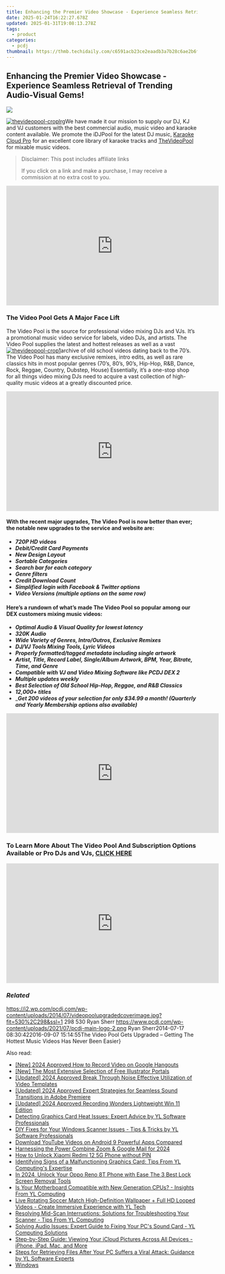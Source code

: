 ```yaml
---
title: Enhancing the Premier Video Showcase - Experience Seamless Retrieval of Trending Audio-Visual Gems!
date: 2025-01-24T16:22:27.678Z
updated: 2025-01-31T19:08:13.278Z
tags:
  - product
categories:
  - pcdj
thumbnail: https://thmb.techidaily.com/c6591acb23ce2eaadb3a7b28c6ae2b6f75e1be51903da30b25fcaaa8ed089bda.jpg
---
```


## Enhancing the Premier Video Showcase - Experience Seamless Retrieval of Trending Audio-Visual Gems!

[![](https://i2.wp.com/pcdj.com/wp-content/uploads/2014/07/videopoolupgradedcoverimage.jpg?resize=530%2C270&ssl=1)](https://i2.wp.com/pcdj.com/wp-content/uploads/2014/07/videopoolupgradedcoverimage.jpg?fit=530%2C298&ssl=1 "videopoolupgradedcoverimage")

[![thevideopool-croplrg](https://i0.wp.com/www.pcdj.com/wp-content/uploads/2014/07/thevideopool-croplrg-300x153.jpg?resize=300%2C153&ssl=1)](https://i0.wp.com/www.pcdj.com/wp-content/uploads/2014/07/thevideopool-croplrg.jpg?ssl=1)We have made it our mission to supply our DJ, KJ and VJ customers with the best commercial audio, music video and karaoke content available. We promote the iDJPool for the latest DJ music, [Karaoke Cloud Pro](https://tools.techidaily.com/pcdj/products/) for an excellent core library of karaoke tracks and [TheVideoPool](https://tools.techidaily.com/pcdj/products/) for mixable music videos.

>  Disclaimer: This post includes affiliate links
>
>  If you click on a link and make a purchase, I may receive a commission at no extra cost to you.
>

<!-- affiliate ads begin -->
<iframe width="560" height="315" src="https://www.youtube.com/embed/iLlpdv0cz_k?si=HwTdnMmeVJXm4GPV" title="YouTube video player" frameborder="0" allow="accelerometer; autoplay; clipboard-write; encrypted-media; gyroscope; picture-in-picture; web-share" referrerpolicy="strict-origin-when-cross-origin" allowfullscreen></iframe>
<!-- affiliate ads end -->

### The Video Pool Gets A Major Face Lift

The Video Pool is the source for professional video mixing DJs and VJs. It’s a promotional music video service for labels, video DJs, and artists. The Video Pool supplies the latest and hottest releases as well as a vast [![thevideopool-crop1](https://i0.wp.com/www.pcdj.com/wp-content/uploads/2014/07/thevideopool-crop1-300x300.jpg?resize=300%2C300&ssl=1)](https://i1.wp.com/www.pcdj.com/wp-content/uploads/2014/07/thevideopool-crop1.jpg?ssl=1)archive of old school videos dating back to the 70’s. The Video Pool has many exclusive remixes, intro edits, as well as rare classics hits in most popular genres (70’s, 80’s, 90’s, Hip-Hop, R&B, Dance, Rock, Reggae, Country, Dubstep, House) Essentially, it’s a one-stop shop for all things video mixing DJs need to acquire a vast collection of high-quality music videos at a greatly discounted price. 

<!-- affiliate ads begin -->
<iframe width="560" height="315" src="https://www.youtube.com/embed/l-SCWTWpegY?si=oxTsHQkIu1v4-I6b" title="YouTube video player" frameborder="0" allow="accelerometer; autoplay; clipboard-write; encrypted-media; gyroscope; picture-in-picture; web-share" referrerpolicy="strict-origin-when-cross-origin" allowfullscreen></iframe>
<!-- affiliate ads end -->

#### With the recent major upgrades, The Video Pool is now better than ever; the notable new upgrades to the service and website are:

* _**720P HD videos**_
* _**Debit/Credit Card Payments**_
* _**New Design Layout**_
* _**Sortable Categories**_
* _**Search bar for each category**_
* _**Genre filters**_
* _**Credit Download Count**_
* _**Simplified login with Facebook & Twitter options**_
* _**Video Versions (multiple options on the same row)**_

#### Here’s a rundown of what’s made The Video Pool so popular among our DEX customers mixing music videos:

* _**Optimal Audio & Visual Quality for lowest latency**_
* _**320K Audio**_
* _**Wide Variety of Genres, Intro/Outros, Exclusive Remixes**_
* _**DJ/VJ Tools Mixing Tools, Lyric Videos**_
* _**Properly formatted/tagged metadata including single artwork**_
* _**Artist, Title, Record Label, Single/Album Artwork, BPM, Year, Bitrate, Time, and Genre**_
* _**Compatible with VJ and Video Mixing Software like PCDJ DEX 2**_
* _**Multiple updates weekly**_
* _**Best Selection of Old School Hip-Hop, Reggae, and R&B Classics**_
* _**12,000+ titles**_
* __**Get 200 videos of your selection for only $34.99 a month! (Quarterly and Yearly Membership options also available)**_

<!-- affiliate ads begin -->
<iframe width="560" height="315" src="https://www.youtube.com/embed/kTHQrw8e1gk?si=gTPIa7KjhSZ0Vz97" title="YouTube video player" frameborder="0" allow="accelerometer; autoplay; clipboard-write; encrypted-media; gyroscope; picture-in-picture; web-share" referrerpolicy="strict-origin-when-cross-origin" allowfullscreen></iframe>
<!-- affiliate ads end -->

### To Learn More About The Video Pool And Subscription Options Available or Pro DJs and VJs, [CLICK HERE](http://www.thevideopool.com/?ap%5Fid=PCDJ)

<!-- affiliate ads begin -->
<iframe width="560" height="315" src="https://www.youtube.com/embed/15Ju8Cb4UZ8?si=5wdiQXdz1BOxIkDH" title="YouTube video player" frameborder="0" allow="accelerometer; autoplay; clipboard-write; encrypted-media; gyroscope; picture-in-picture; web-share" referrerpolicy="strict-origin-when-cross-origin" allowfullscreen></iframe>
<!-- affiliate ads end -->

### _Related_

https://i2.wp.com/pcdj.com/wp-content/uploads/2014/07/videopoolupgradedcoverimage.jpg?fit=530%2C298&ssl=1 298 530 Ryan Sherr https://www.pcdj.com/wp-content/uploads/2021/07/pcdj-main-logo-2.png Ryan Sherr2014-07-17 08:30:422016-09-07 15:14:55The Video Pool Gets Upgraded – Getting The Hottest Music Videos Has Never Been Easier}

<ins class="adsbygoogle"
     style="display:block"
     data-ad-format="autorelaxed"
     data-ad-client="ca-pub-7571918770474297"
     data-ad-slot="1223367746"></ins>

<ins class="adsbygoogle"
     style="display:block"
     data-ad-client="ca-pub-7571918770474297"
     data-ad-slot="8358498916"
     data-ad-format="auto"
     data-full-width-responsive="true"></ins>

<span class="atpl-alsoreadstyle">Also read:</span>
<div><ul>
<li><a href="https://screen-capture.techidaily.com/new-2024-approved-how-to-record-video-on-google-hangouts/"><u>[New] 2024 Approved How to Record Video on Google Hangouts</u></a></li>
<li><a href="https://article-knowledge.techidaily.com/new-the-most-extensive-selection-of-free-illustrator-portals/"><u>[New] The Most Extensive Selection of Free Illustrator Portals</u></a></li>
<li><a href="https://youtube-lab.techidaily.com/ed-2024-approved-break-through-noise-effective-utilization-of-video-templates/"><u>[Updated] 2024 Approved Break Through Noise Effective Utilization of Video Templates</u></a></li>
<li><a href="https://fox-links.techidaily.com/updated-2024-approved-expert-strategies-for-seamless-sound-transitions-in-adobe-premiere/"><u>[Updated] 2024 Approved Expert Strategies for Seamless Sound Transitions in Adobe Premiere</u></a></li>
<li><a href="https://screen-activity-recording.techidaily.com/updated-2024-approved-recording-wonders-lightweight-win-11-edition/"><u>[Updated] 2024 Approved Recording Wonders Lightweight Win 11 Edition</u></a></li>
<li><a href="https://discover-bits.techidaily.com/detecting-graphics-card-heat-issues-expert-advice-by-yl-software-professionals/"><u>Detecting Graphics Card Heat Issues: Expert Advice by YL Software Professionals</u></a></li>
<li><a href="https://discover-bits.techidaily.com/diy-fixes-for-your-windows-scanner-issues-tips-and-tricks-by-yl-software-professionals/"><u>DIY Fixes for Your Windows Scanner Issues - Tips & Tricks by YL Software Professionals</u></a></li>
<li><a href="https://youtube-clips.techidaily.com/download-youtube-videos-on-android-9-powerful-apps-compared/"><u>Download YouTube Videos on Android 9 Powerful Apps Compared</u></a></li>
<li><a href="https://fox-cloud.techidaily.com/harnessing-the-power-combine-zoom-and-google-mail-for-2024/"><u>Harnessing the Power Combine Zoom & Google Mail for 2024</u></a></li>
<li><a href="https://unlock-android.techidaily.com/how-to-unlock-xiaomi-redmi-12-5g-phone-without-pin-by-drfone-android/"><u>How to Unlock Xiaomi Redmi 12 5G Phone without PIN</u></a></li>
<li><a href="https://discover-bits.techidaily.com/identifying-signs-of-a-malfunctioning-graphics-card-tips-from-yl-computings-expertise/"><u>Identifying Signs of a Malfunctioning Graphics Card: Tips From YL Computing's Expertise</u></a></li>
<li><a href="https://easy-unlock-android.techidaily.com/in-2024-unlock-your-oppo-reno-8t-phone-with-ease-the-3-best-lock-screen-removal-tools-by-drfone-android/"><u>In 2024, Unlock Your Oppo Reno 8T Phone with Ease The 3 Best Lock Screen Removal Tools</u></a></li>
<li><a href="https://discover-bits.techidaily.com/is-your-motherboard-compatible-with-new-generation-cpus-insights-from-yl-computing/"><u>Is Your Motherboard Compatible with New Generation CPUs? - Insights From YL Computing</u></a></li>
<li><a href="https://discover-bits.techidaily.com/live-rotating-soccer-match-high-definition-wallpaper-plus-full-hd-looped-videos-create-immersive-experience-with-yl-tech/"><u>Live Rotating Soccer Match High-Definition Wallpaper + Full HD Looped Videos - Create Immersive Experience with YL Tech</u></a></li>
<li><a href="https://discover-bits.techidaily.com/resolving-mid-scan-interruptions-solutions-for-troubleshooting-your-scanner-tips-from-yl-computing/"><u>Resolving Mid-Scan Interruptions: Solutions for Troubleshooting Your Scanner - Tips From YL Computing</u></a></li>
<li><a href="https://discover-bits.techidaily.com/solving-audio-issues-expert-guide-to-fixing-your-pcs-sound-card-yl-computing-solutions/"><u>Solving Audio Issues: Expert Guide to Fixing Your PC's Sound Card - YL Computing Solutions</u></a></li>
<li><a href="https://blog-min.techidaily.com/step-by-step-guide-viewing-your-icloud-pictures-across-all-devices-iphone-ipad-mac-and-more/"><u>Step-by-Step Guide: Viewing Your iCloud Pictures Across All Devices - iPhone, iPad, Mac, and More</u></a></li>
<li><a href="https://discover-bits.techidaily.com/steps-for-retrieving-files-after-your-pc-suffers-a-viral-attack-guidance-by-yl-software-experts/"><u>Steps for Retrieving Files After Your PC Suffers a Viral Attack: Guidance by YL Software Experts</u></a></li>
<li><a href="https://discover-bits.techidaily.com/windows/"><u>Windows</u></a></li>
</ul></div>

